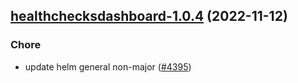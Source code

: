 

## [healthchecksdashboard-1.0.4](https://github.com/truecharts/charts/compare/healthchecksdashboard-1.0.3...healthchecksdashboard-1.0.4) (2022-11-12)

### Chore

- update helm general non-major ([#4395](https://github.com/truecharts/charts/issues/4395))
  
  